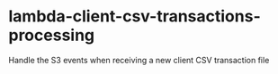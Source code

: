 # lambda-client-csv-transactions-processing
Handle the S3 events when receiving a new client CSV transaction file
